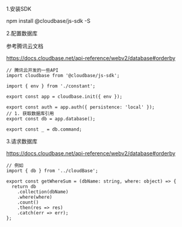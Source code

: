 1.安装SDK

npm install @cloudbase/js-sdk -S

2.配置数据库

参考腾讯云文档

https://docs.cloudbase.net/api-reference/webv2/database#orderby

```
// 腾讯云开发的一些API
import cloudbase from '@cloudbase/js-sdk';

import { env } from './constant';

export const app = cloudbase.init({ env });

export const auth = app.auth({ persistence: 'local' });
// 1. 获取数据库引用
export const db = app.database();

export const _ = db.command;

```

3.请求数据库

https://docs.cloudbase.net/api-reference/webv2/database#orderby

```
// 例如
import { db } from '../cloudBase';

export const getWhereSum = (dbName: string, where: object) => {
  return db
    .collection(dbName)
    .where(where)
    .count()
    .then(res => res)
    .catch(err => err);
};

```


